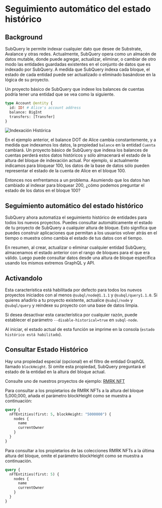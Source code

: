 # Seguimiento automático del estado histórico

## Background

SubQuery le permite indexar cualquier dato que desee de Substrate, Avalance y otras redes. Actualmente, SubQuery opera como un almacén de datos mutable, donde puede agregar, actualizar, eliminar, o cambiar de otro modo las entidades guardadas existentes en el conjunto de datos que es indexado por SubQuery. A medida que SubQuery indexa cada bloque, el estado de cada entidad puede ser actualizado o eliminado basándose en la lógica de su proyecto.

Un proyecto básico de SubQuery que indexe los balances de cuentas podría tener una entidad que se vea como la siguiente.

```graphql
type Account @entity {
  id: ID! # Alice's account address
  balance: BigInt
  transfers: [Transfer]
}
```

![Indexación Histórica](/assets/img/historic_indexing.png
)

En el ejemplo anterior, el balance DOT de Alice cambia constantemente, y a medida que indexamos los datos, la propiedad `balance` en la entidad `Cuenta` cambiará. Un proyecto básico de SubQuery que indexa los balances de cuentas perderá estos datos históricos y sólo almacenará el estado de la altura del bloque de indexación actual. Por ejemplo, si actualmente indicamos para bloquear 100, los datos de la base de datos sólo pueden representar el estado de la cuenta de Alice en el bloque 100.

Entonces nos enfrentamos a un problema. Asumiendo que los datos han cambiado al indexar para bloquear 200, ¿cómo podemos preguntar el estado de los datos en el bloque 100?

## Seguimiento automático del estado histórico

SubQuery ahora automatiza el seguimiento histórico de entidades para todos los nuevos proyectos. Puedes consultar automáticamente el estado de tu proyecto de SubQuery a cualquier altura de bloque. Esto significa que puedes construir aplicaciones que permitan a los usuarios volver atrás en el tiempo o muestra cómo cambia el estado de tus datos con el tiempo.

En resumen, al crear, actualizar o eliminar cualquier entidad SubQuery, almacenamos el estado anterior con el rango de bloques para el que era válido. Luego puede consultar datos desde una altura de bloque específica usando los mismos extremos GraphQL y API.

## Activandolo

Esta característica está habilitada por defecto para todos los nuevos proyectos iniciados con al menos `@subql/node@1.1.1` y `@subql/query1.1.0`. Si quieres añadirlo a tu proyecto existente, actualice `@subql/node` y `@subql/query` y reindexe su proyecto con una base de datos limpia.

Si desea desactivar esta característica por cualquier razón, puede establecer el parámetro `--disable-historical=true` en `subql-node`.

Al iniciar, el estado actual de esta función se imprime en la consola (`estado histórico está habilitado`).

## Consultar Estado Histórico

Hay una propiedad especial (opcional) en el filtro de entidad GraphQL llamado `blockHeight`. Si omite esta propiedad, SubQuery preguntará el estado de la entidad en la altura del bloque actual.

Consulte uno de nuestros proyectos de ejemplo: [RMRK NFT](https://explorer.subquery.network/subquery/subquery/rmrk-nft-historical)

Para consultar a los propietarios de RMRK NFTs a la altura del bloque 5,000,000, añada el parámetro blockHeight como se muestra a continuación:

```graphql
query {
  nFTEntities(first: 5, blockHeight: "5000000") {
    nodes {
      name
      currentOwner
    }
  }
}
```

Para consultar a los propietarios de las colecciones RMRK NFTs a la última altura del bloque, omite el parámetro blockHeight como se muestra a continuación.

```graphql
query {
  nFTEntities(first: 5) {
    nodes {
      name
      currentOwner
    }
  }
}
```